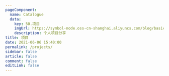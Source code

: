 ```yaml
---
pageComponent:
  name: Catalogue
  data:
    key: 50.项目
    imgUrl: https://symbol-node.oss-cn-shanghai.aliyuncs.com/blog/basic/app.png
    description: 个人项目分享
title: 项目
date: 2021-06-06 15:40:00
permalink: /projects/
sidebar: false
article: false
comment: false
editLink: false
---
```

